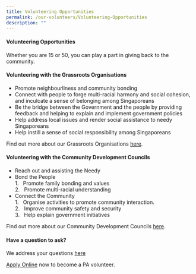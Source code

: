 ```yaml
---
title: Volunteering Opportunities
permalink: /our-volunteers/Volunteering-Opportunities
description: ""
---
```

#### Volunteering Opportunities

Whether you are 15 or 50, you can play a part in giving back to the community.

#### Volunteering with the Grassroots Organisations

* Promote neighbourliness and community bonding
* Connect with people to forge multi-racial harmony and social cohesion, and inculcate a sense of belonging among Singaporeans
* Be the bridge between the Government and the people by providing feedback and helping to explain and implement government policies
* Help address local issues and render social assistance to needy Singaporeans
* Help instill a sense of social responsibility among Singaporeans


Find out more about our Grassroots Organisations [here](/our-network/Grassroots-Organisations/Grassroots-Organisations).

#### Volunteering with the Community Development Councils

* Reach out and assisting the Needy
* Bond the People<br>
        1.  &nbsp;  Promote family bonding and values<br>
        2.  &nbsp;  Promote multi-racial understanding
* Connect the Community<br>
                  1.  &nbsp; Organise activities to promote community interaction.<br>
                 2.  &nbsp; Improve community safety and security<br>
                3.  &nbsp; Help explain government initiatives<br>
								
								
Find out more about our Community Development Councils [here](/our-network/Community-Development-Councils/Community-Development-Councils).

#### Have a question to ask?

We address your questions [here](/files/Our%20Volunteers/finalfaq.pdf)

[Apply Online](https://www.grassrootsconnect.pa.gov.sg/VolunteerRegistration.aspx) now to become a PA volunteer.